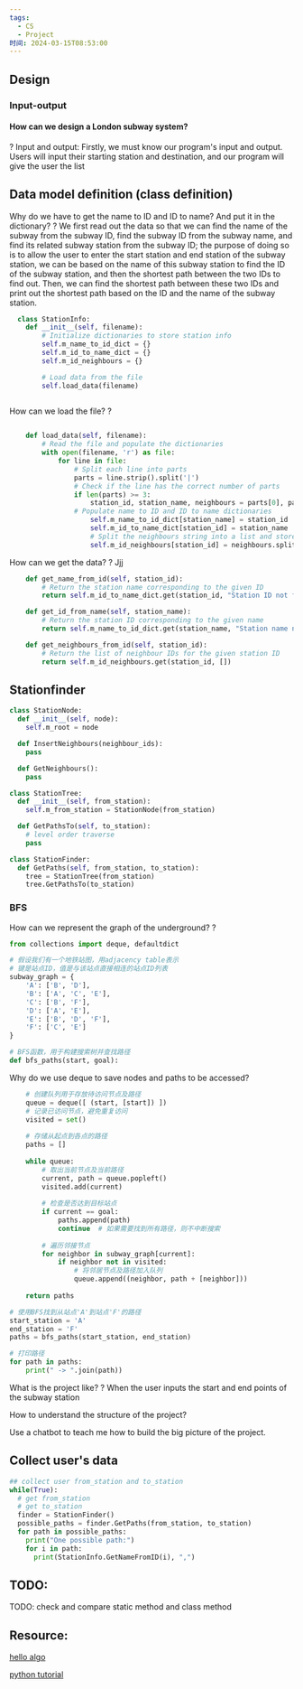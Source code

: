 ```yaml
---
tags:
  - CS
  - Project
时间: 2024-03-15T08:53:00
---
```

## Design

### Input-output
#### How can we design a London subway system?
?
Input and output: Firstly, we must know our program's input and output. Users will input their starting station and destination, and our program will give the user the list 



## Data model definition (class definition)

Why do we have to get the name to ID and ID to name? And put it in the dictionary?
?
We first read out the data so that we can find the name of the subway from the subway ID, find the subway ID from the subway name, and find its related subway station from the subway ID; the purpose of doing so is to allow the user to enter the start station and end station of the subway station, we can be based on the name of this subway station to find the ID of the subway station, and then the shortest path between the two IDs to find out. Then, we can find the shortest path between these two IDs and print out the shortest path based on the ID and the name of the subway station.

```python
  class StationInfo:
    def __init__(self, filename):
        # Initialize dictionaries to store station info
	    self.m_name_to_id_dict = {}
		self.m_id_to_name_dict = {}
		self.m_id_neighbours = {}

        # Load data from the file
        self.load_data(filename)
  
```


How can we load the file?
?
```python

    def load_data(self, filename):
        # Read the file and populate the dictionaries
        with open(filename, 'r') as file:
            for line in file:
                # Split each line into parts
                parts = line.strip().split('|')
                # Check if the line has the correct number of parts
                if len(parts) >= 3:
                    station_id, station_name, neighbours = parts[0], parts[1], parts[3]
			    # Populate name to ID and ID to name dictionaries
				    self.m_name_to_id_dict[station_name] = station_id
				    self.m_id_to_name_dict[station_id] = station_name
                    # Split the neighbours string into a list and store it
				    self.m_id_neighbours[station_id] = neighbours.split(',')
```

How can we get the data?
?
Jjj
```python
    def get_name_from_id(self, station_id):
        # Return the station name corresponding to the given ID
        return self.m_id_to_name_dict.get(station_id, "Station ID not found")

    def get_id_from_name(self, station_name):
        # Return the station ID corresponding to the given name
        return self.m_name_to_id_dict.get(station_name, "Station name not found")

    def get_neighbours_from_id(self, station_id):
        # Return the list of neighbour IDs for the given station ID
        return self.m_id_neighbours.get(station_id, [])

```

## Stationfinder
```python
class StationNode:
  def __init__(self, node):
    self.m_root = node

  def InsertNeighbours(neighbour_ids):
    pass

  def GetNeighbours():
    pass

class StationTree:
  def __init__(self, from_station):
    self.m_from_station = StationNode(from_station)

  def GetPathsTo(self, to_station):
    # level order traverse
    pass

class StationFinder:
  def GetPaths(self, from_station, to_station):
    tree = StationTree(from_station)
    tree.GetPathsTo(to_station)
```
### BFS

How can we represent the graph of the underground?
?
```python
from collections import deque, defaultdict

# 假设我们有一个地铁站图，用adjacency table表示
# 键是站点ID，值是与该站点直接相连的站点ID列表
subway_graph = {
    'A': ['B', 'D'],
    'B': ['A', 'C', 'E'],
    'C': ['B', 'F'],
    'D': ['A', 'E'],
    'E': ['B', 'D', 'F'],
    'F': ['C', 'E']
}
```


```python
# BFS函数，用于构建搜索树并查找路径
def bfs_paths(start, goal):
```

Why do we use deque to save nodes and paths to be accessed?
```python
    # 创建队列用于存放待访问节点及路径
    queue = deque([ (start, [start]) ])
    # 记录已访问节点，避免重复访问
    visited = set()
    
    # 存储从起点到各点的路径
    paths = []
    
    while queue:
        # 取出当前节点及当前路径
        current, path = queue.popleft()
        visited.add(current)
        
        # 检查是否达到目标站点
        if current == goal:
            paths.append(path)
            continue  # 如果需要找到所有路径，则不中断搜索
        
        # 遍历邻接节点
        for neighbor in subway_graph[current]:
            if neighbor not in visited:
                # 将邻居节点及路径加入队列
                queue.append((neighbor, path + [neighbor]))
    
    return paths

# 使用BFS找到从站点'A'到站点'F'的路径
start_station = 'A'
end_station = 'F'
paths = bfs_paths(start_station, end_station)

# 打印路径
for path in paths:
    print(" -> ".join(path))

``` 


What is the project like?
?
When the user inputs the start and end points of the subway station

How to understand the structure of the project?


Use a chatbot to teach me how to build the big picture of the project.

## Collect user's data

```python
## collect user from_station and to_station
while(True):
  # get from_station
  # get to_station
  finder = StationFinder()
  possible_paths = finder.GetPaths(from_station, to_station)
  for path in possible_paths:
    print("One possible path:")
    for i in path:
      print(StationInfo.GetNameFromID(i), ",")
```


## TODO:
TODO: check and compare static method and class method

## Resource:


[hello algo](https://www.hello-algo.com/chapter_tree/binary_tree_traversal/)

[python tutorial](https://python-course.eu/python-tutorial/adventure-game-with-structural-pattern-matching.php)








